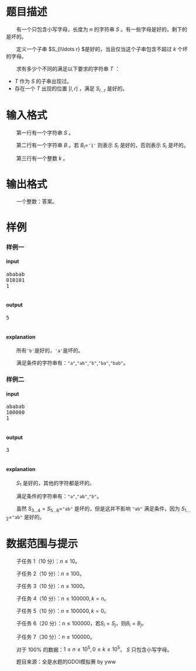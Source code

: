 
# 题目描述

　　有一个只包含小写字母，长度为 $n$ 的字符串 $S$ 。有一些字母是好的，剩下的是坏的。

　　定义一个子串 $S_{l\ldots r} $是好的，当且仅当这个子串包含不超过 $k$ 个坏的字母。

　　求有多少个不同的满足以下要求的字符串 $T$ ：

-  $T$ 作为 $S$ 的子串出现过。
- 存在一个 $T$ 出现的位置 $[l,r]$ ，满足 $S_{l\ldots r}$ 是好的。

# 输入格式

　　第一行有一个字符串 $S$ 。

　　第二行有一个字符串 $B$ 。若 $B_i=$`'1'` 则表示 $S_i$ 是好的，否则表示 $S_i$ 是坏的。

　　第三行有一个整数 $k$ 。

# 输出格式

　　一个整数：答案。

# 样例

### 样例一
#### input
<pre>
ababab
010101
1

</pre>

#### output
<pre>
5

</pre>

#### explanation

　　所有`'b'`是好的，`'a'`是坏的。

　　满足条件的字符串有：`"a"`,`"ab"`,`"b"`,`"ba"`,`"bab"`。

### 样例二
#### input
<pre>
ababab
100000
1

</pre>

#### output
<pre>
3

</pre>

#### explanation

　　$S_1$ 是好的，其他的字符都是坏的。

　　满足条件的字符串有：`"a"`,`"ab"`,`"b"`。

　　虽然 $S_{3\ldots4}=S_{5\ldots6}=$`"ab"` 是坏的，但是这并不影响 `"ab"` 满足条件，因为 $S_{1\ldots2}=$`"ab"` 是好的。

# 数据范围与提示

　　子任务 $1$（$10$ 分）：$n\leq 10$。

　　子任务 $2$（$10$ 分）：$n\leq 100$。

　　子任务 $3$（$10$ 分）：$n\leq 1000$。

　　子任务 $4$（$10$ 分）：$n\leq 100000,k=n$。

　　子任务 $5$（$10$ 分）：$n\leq 100000,k=0$。

　　子任务 $6$（$20$ 分）：$n\leq 100000$，若$S_i=S_j$，则$B_i=B_j$。

　　子任务 $7$（$30$ 分）：$n\leq 100000$。

　　对于 $100\%$ 的数据：$1\leq n\leq {10}^5,0\leq k\leq {10}^5$， $S$ 只包含小写字母。

　　题目来源：全是水题的GDOI模拟赛 by yww

